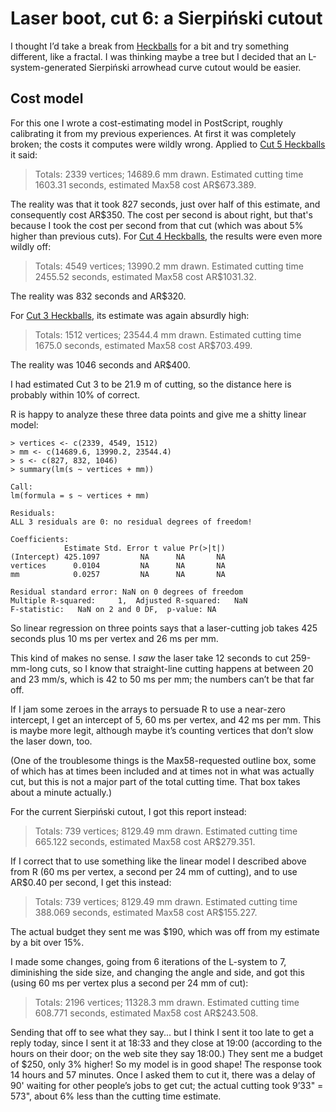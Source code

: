 Laser boot, cut 6: a Sierpiński cutout
======================================

I thought I’d take a break from [Heckballs](../cut-5) for a bit and
try something different, like a fractal.  I was thinking maybe a tree
but I decided that an L-system-generated Sierpiński arrowhead curve
cutout would be easier.

Cost model
----------

For this one I wrote a cost-estimating model in PostScript, roughly
calibrating it from my previous experiences.  At first it was
completely broken; the costs it computes were wildly wrong.  Applied to
[Cut 5 Heckballs](../cut-5) it said:

> Totals: 2339 vertices; 14689.6 mm drawn.
> Estimated cutting time 1603.31 seconds, estimated Max58 cost AR$673.389.

The reality was that it took 827 seconds, just over half of this
estimate, and consequently cost AR$350.  The cost per second is about
right, but that's because I took the cost per second from that cut
(which was about 5% higher than previous cuts).  For [Cut 4
Heckballs](../cut-4), the results were even more wildly off:

> Totals: 4549 vertices; 13990.2 mm drawn.
> Estimated cutting time 2455.52 seconds, estimated Max58 cost AR$1031.32.

The reality was 832 seconds and AR$320.

For [Cut 3 Heckballs](../cut-3), its estimate was again absurdly high:

> Totals: 1512 vertices; 23544.4 mm drawn.
> Estimated cutting time 1675.0 seconds, estimated Max58 cost AR$703.499.

The reality was 1046 seconds and AR$400.

I had estimated Cut 3 to be 21.9 m of cutting, so the distance here is
probably within 10% of correct.

R is happy to analyze these three data points and give me a shitty
linear model:

    > vertices <- c(2339, 4549, 1512)
    > mm <- c(14689.6, 13990.2, 23544.4)
    > s <- c(827, 832, 1046)
    > summary(lm(s ~ vertices + mm))

    Call:
    lm(formula = s ~ vertices + mm)

    Residuals:
    ALL 3 residuals are 0: no residual degrees of freedom!

    Coefficients:
                Estimate Std. Error t value Pr(>|t|)
    (Intercept) 425.1097         NA      NA       NA
    vertices      0.0104         NA      NA       NA
    mm            0.0257         NA      NA       NA

    Residual standard error: NaN on 0 degrees of freedom
    Multiple R-squared:     1,	Adjusted R-squared:   NaN 
    F-statistic:   NaN on 2 and 0 DF,  p-value: NA 

So linear regression on three points says that a laser-cutting job
takes 425 seconds plus 10 ms per vertex and 26 ms per mm.

This kind of makes no sense.  I *saw* the laser take 12 seconds to cut
259-mm-long cuts, so I know that straight-line cutting happens at
between 20 and 23 mm/s, which is 42 to 50 ms per mm; the numbers can’t
be that far off.

If I jam some zeroes in the arrays to persuade R to use a near-zero
intercept, I get an intercept of 5, 60 ms per vertex, and 42 ms per
mm.  This is maybe more legit, although maybe it’s counting vertices
that don’t slow the laser down, too.

(One of the troublesome things is the Max58-requested outline box,
some of which has at times been included and at times not in what was
actually cut, but this is not a major part of the total cutting time.
That box takes about a minute actually.)

For the current Sierpiński cutout, I got this report instead:

> Totals: 739 vertices; 8129.49 mm drawn.
> Estimated cutting time 665.122 seconds, estimated Max58 cost AR$279.351.

If I correct that to use something like the linear model I described
above from R (60 ms per vertex, a second per 24 mm of cutting), and to
use AR$0.40 per second, I get this instead:

> Totals: 739 vertices; 8129.49 mm drawn.
> Estimated cutting time 388.069 seconds, estimated Max58 cost AR$155.227.

The actual budget they sent me was $190, which was off from my
estimate by a bit over 15%.

I made some changes, going from 6 iterations of the L-system to 7,
diminishing the side size, and changing the angle and side, and got
this (using 60 ms per vertex plus a second per 24 mm of cut):

> Totals: 2196 vertices; 11328.3 mm drawn.
> Estimated cutting time 608.771 seconds, estimated Max58 cost AR$243.508.

Sending that off to see what they say... but I think I sent it too
late to get a reply today, since I sent it at 18:33 and they close at
19:00 (according to the hours on their door; on the web site they say
18:00.)  They sent me a budget of $250, only 3% higher!  So my model
is in good shape!  The response took 14 hours and 57 minutes.  Once I
asked them to cut it, there was a delay of 90' waiting for other
people’s jobs to get cut; the actual cutting took 9’33" = 573", about
6% less than the cutting time estimate.
